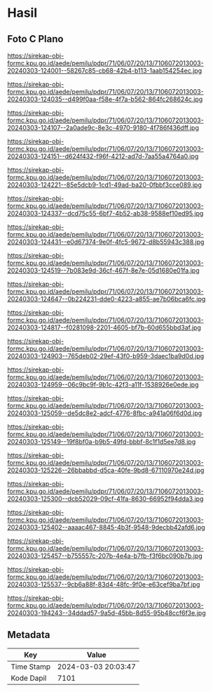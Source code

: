 # Hasil

## Foto C Plano

https://sirekap-obj-formc.kpu.go.id/aede/pemilu/pdpr/71/06/07/20/13/7106072013003-20240303-124001--58267c85-cb68-42b4-b113-1aab154254ec.jpg

https://sirekap-obj-formc.kpu.go.id/aede/pemilu/pdpr/71/06/07/20/13/7106072013003-20240303-124035--d499f0aa-f58e-4f7a-b562-864fc268624c.jpg

https://sirekap-obj-formc.kpu.go.id/aede/pemilu/pdpr/71/06/07/20/13/7106072013003-20240303-124107--2a0ade9c-8e3c-4970-9180-4f786f436dff.jpg

https://sirekap-obj-formc.kpu.go.id/aede/pemilu/pdpr/71/06/07/20/13/7106072013003-20240303-124151--d624f432-f96f-4212-ad7d-7aa55a4764a0.jpg

https://sirekap-obj-formc.kpu.go.id/aede/pemilu/pdpr/71/06/07/20/13/7106072013003-20240303-124221--85e5dcb9-1cd1-49ad-ba20-0fbbf3cce089.jpg

https://sirekap-obj-formc.kpu.go.id/aede/pemilu/pdpr/71/06/07/20/13/7106072013003-20240303-124337--dcd75c55-6bf7-4b52-ab38-9588ef10ed95.jpg

https://sirekap-obj-formc.kpu.go.id/aede/pemilu/pdpr/71/06/07/20/13/7106072013003-20240303-124431--e0d67374-9e0f-4fc5-9672-d8b55943c388.jpg

https://sirekap-obj-formc.kpu.go.id/aede/pemilu/pdpr/71/06/07/20/13/7106072013003-20240303-124519--7b083e9d-36cf-467f-8e7e-05d1680e01fa.jpg

https://sirekap-obj-formc.kpu.go.id/aede/pemilu/pdpr/71/06/07/20/13/7106072013003-20240303-124647--0b224231-dde0-4223-a855-ae7b06bca6fc.jpg

https://sirekap-obj-formc.kpu.go.id/aede/pemilu/pdpr/71/06/07/20/13/7106072013003-20240303-124817--f0281098-2201-4605-bf7b-60d655bbd3af.jpg

https://sirekap-obj-formc.kpu.go.id/aede/pemilu/pdpr/71/06/07/20/13/7106072013003-20240303-124903--765deb02-29ef-43f0-b959-3daec1ba9d0d.jpg

https://sirekap-obj-formc.kpu.go.id/aede/pemilu/pdpr/71/06/07/20/13/7106072013003-20240303-124959--06c9bc9f-9b1c-42f3-a11f-1538926e0ede.jpg

https://sirekap-obj-formc.kpu.go.id/aede/pemilu/pdpr/71/06/07/20/13/7106072013003-20240303-125059--de5dc8e2-adcf-4776-8fbc-a941a06f6d0d.jpg

https://sirekap-obj-formc.kpu.go.id/aede/pemilu/pdpr/71/06/07/20/13/7106072013003-20240303-125149--19f8bf0a-b9b5-49fd-bbbf-8c1f1d5ee7d8.jpg

https://sirekap-obj-formc.kpu.go.id/aede/pemilu/pdpr/71/06/07/20/13/7106072013003-20240303-125226--26bbabbd-d5ca-40fe-9bd8-67110970e24d.jpg

https://sirekap-obj-formc.kpu.go.id/aede/pemilu/pdpr/71/06/07/20/13/7106072013003-20240303-125300--dcb52029-09cf-41fa-8630-66952f94dda3.jpg

https://sirekap-obj-formc.kpu.go.id/aede/pemilu/pdpr/71/06/07/20/13/7106072013003-20240303-125402--aaaac467-8845-4b3f-9548-9decbb42afd6.jpg

https://sirekap-obj-formc.kpu.go.id/aede/pemilu/pdpr/71/06/07/20/13/7106072013003-20240303-125457--b755557c-207b-4e4a-b7fb-f3f6bc090b7b.jpg

https://sirekap-obj-formc.kpu.go.id/aede/pemilu/pdpr/71/06/07/20/13/7106072013003-20240303-125537--9cb6a88f-83d4-48fc-9f0e-e63cef9ba7bf.jpg

https://sirekap-obj-formc.kpu.go.id/aede/pemilu/pdpr/71/06/07/20/13/7106072013003-20240303-194243--34ddad57-9a5d-45bb-8d55-95b48ccf6f3e.jpg


## Metadata

| Key        | Value               |
| ---------- | ------------------- |
| Time Stamp | 2024-03-03 20:03:47 |
| Kode Dapil | 7101                |



